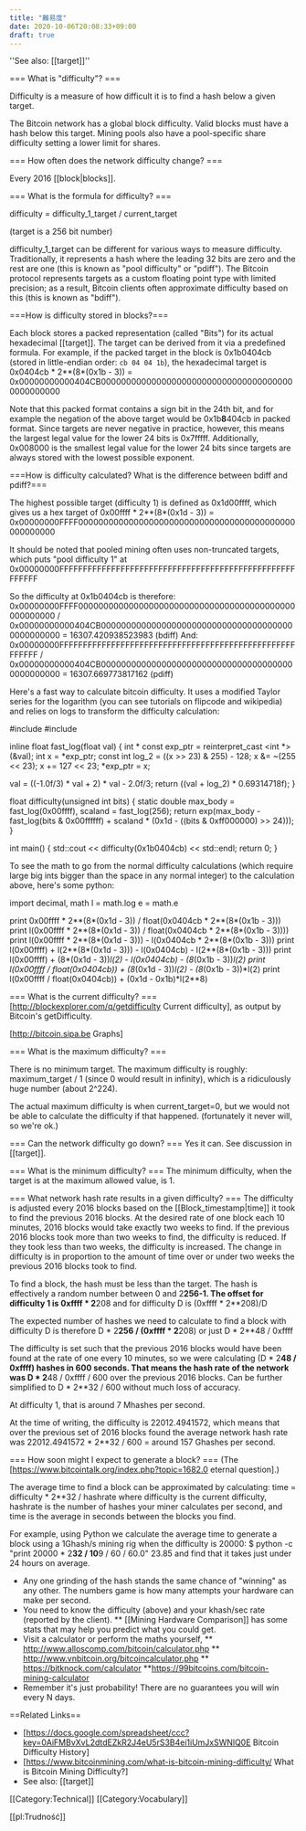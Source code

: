 ```yaml
---
title: "難易度"
date: 2020-10-06T20:08:33+09:00
draft: true
---
```


''See also: [[target]]''

=== What is "difficulty"? ===

Difficulty is a measure of how difficult it is to find a hash below a given target.

The Bitcoin network has a global block difficulty. Valid blocks must have a hash below this target.
Mining pools also have a pool-specific share difficulty setting a lower limit for shares.

=== How often does the network difficulty change? ===

Every 2016 [[block|blocks]].

=== What is the formula for difficulty? ===

difficulty = difficulty_1_target / current_target 

(target is a 256 bit number)

difficulty_1_target can be different for various ways to measure difficulty.
Traditionally, it represents a hash where the leading 32 bits are zero and the rest are one (this is known as "pool difficulty" or "pdiff").
The Bitcoin protocol represents targets as a custom floating point type with limited precision; as a result, Bitcoin clients often approximate difficulty based on this (this is known as "bdiff").

===How is difficulty stored in blocks?===

Each block stores a packed representation (called "Bits") for its actual hexadecimal [[target]]. The target can be derived from it via a predefined formula. For example, if the packed target in the block is 0x1b0404cb (stored in little-endian order: <code>cb 04 04 1b</code>), the hexadecimal target is
 0x0404cb * 2**(8*(0x1b - 3)) = 0x00000000000404CB000000000000000000000000000000000000000000000000

Note that this packed format contains a sign bit in the 24th bit, and for example the negation of the above target would be 0x1b<b>8</b>404cb in packed format. Since targets are never negative in practice, however, this means the largest legal value for the lower 24 bits is 0x7fffff. Additionally, 0x008000 is the smallest legal value for the lower 24 bits since targets are always stored with the lowest possible exponent.

===How is difficulty calculated? What is the difference between bdiff and pdiff?===

The highest possible target (difficulty 1) is defined as 0x1d00ffff, which gives us a hex target of
 0x00ffff * 2**(8*(0x1d - 3)) = 0x00000000FFFF0000000000000000000000000000000000000000000000000000

It should be noted that pooled mining often uses non-truncated targets, which puts "pool difficulty 1" at
 0x00000000FFFFFFFFFFFFFFFFFFFFFFFFFFFFFFFFFFFFFFFFFFFFFFFFFFFFFFFF

So the difficulty at 0x1b0404cb is therefore:
 0x00000000FFFF0000000000000000000000000000000000000000000000000000 /
 0x00000000000404CB000000000000000000000000000000000000000000000000 
 = 16307.420938523983 (bdiff)
And:
 0x00000000FFFFFFFFFFFFFFFFFFFFFFFFFFFFFFFFFFFFFFFFFFFFFFFFFFFFFFFF /
 0x00000000000404CB000000000000000000000000000000000000000000000000 
 = 16307.669773817162 (pdiff)

Here's a fast way to calculate bitcoin difficulty. It uses a modified Taylor series for the logarithm (you can see tutorials on flipcode and wikipedia) and relies on logs to transform the difficulty calculation:

<source lang="cpp">
#include <iostream>
#include <cmath>

inline float fast_log(float val)
{
   int * const exp_ptr = reinterpret_cast <int *>(&val);
   int x = *exp_ptr;
   const int log_2 = ((x >> 23) & 255) - 128;
   x &= ~(255 << 23);
   x += 127 << 23;
   *exp_ptr = x;

   val = ((-1.0f/3) * val + 2) * val - 2.0f/3;
   return ((val + log_2) * 0.69314718f);
} 

float difficulty(unsigned int bits)
{
    static double max_body = fast_log(0x00ffff), scaland = fast_log(256);
    return exp(max_body - fast_log(bits & 0x00ffffff) + scaland * (0x1d - ((bits & 0xff000000) >> 24)));
}

int main()
{
    std::cout << difficulty(0x1b0404cb) << std::endl;
    return 0;
}
</source>

To see the math to go from the normal difficulty calculations (which require large big ints bigger than the space in any normal integer) to the calculation above, here's some python:

<source lang="python">
import decimal, math
l = math.log
e = math.e

print 0x00ffff * 2**(8*(0x1d - 3)) / float(0x0404cb * 2**(8*(0x1b - 3)))
print l(0x00ffff * 2**(8*(0x1d - 3)) / float(0x0404cb * 2**(8*(0x1b - 3))))
print l(0x00ffff * 2**(8*(0x1d - 3))) - l(0x0404cb * 2**(8*(0x1b - 3)))
print l(0x00ffff) + l(2**(8*(0x1d - 3))) - l(0x0404cb) - l(2**(8*(0x1b - 3)))
print l(0x00ffff) + (8*(0x1d - 3))*l(2) - l(0x0404cb) - (8*(0x1b - 3))*l(2)
print l(0x00ffff / float(0x0404cb)) + (8*(0x1d - 3))*l(2) - (8*(0x1b - 3))*l(2)
print l(0x00ffff / float(0x0404cb)) + (0x1d - 0x1b)*l(2**8)
</source>

=== What is the current difficulty? ===
[http://blockexplorer.com/q/getdifficulty Current difficulty], as output by Bitcoin's getDifficulty.

[http://bitcoin.sipa.be Graphs]

=== What is the maximum difficulty? ===

There is no minimum target. The maximum difficulty is roughly: maximum_target / 1 (since 0 would result in infinity), which is a ridiculously huge number (about 2^224).

The actual maximum difficulty is when current_target=0, but we would not be able to calculate the difficulty if that happened. (fortunately it never will, so we're ok.)

=== Can the network difficulty go down? ===
Yes it can. See discussion in [[target]].

=== What is the minimum difficulty? ===
The minimum difficulty, when the target is at the maximum allowed value, is 1.

=== What network hash rate results in a given difficulty? ===
The difficulty is adjusted every 2016 blocks based on the [[Block_timestamp|time]] it took to find the previous 2016 blocks.  At the desired rate of one block each 10 minutes, 2016 blocks would take exactly two weeks to find.  If the previous 2016 blocks took more than two weeks to find, the difficulty is reduced.  If they took less than two weeks, the difficulty is increased.  The change in difficulty is in proportion to the amount of time over or under two weeks the previous 2016 blocks took to find.

To find a block, the hash must be less than the target.  The hash is effectively a random number between 0 and 2**256-1.  The offset for difficulty 1 is
 0xffff * 2**208
and for difficulty D is
 (0xffff * 2**208)/D

The expected number of hashes we need to calculate to find a block with difficulty D is therefore
 D * 2**256 / (0xffff * 2**208)
or just
 D * 2**48 / 0xffff

The difficulty is set such that the previous 2016 blocks would have been found at the rate of one every 10 minutes, so we were calculating (D * 2**48 / 0xffff) hashes in 600 seconds.  That means the hash rate of the network was
 D * 2**48 / 0xffff / 600
over the previous 2016 blocks.  Can be further simplified to
 D * 2**32 / 600
without much loss of accuracy.

At difficulty 1, that is around 7 Mhashes per second.

At the time of writing, the difficulty is 22012.4941572, which means that over the previous set of 2016 blocks found the average network hash rate was
 22012.4941572 * 2**32 / 600 = around 157 Ghashes per second.

=== How soon might I expect to generate a block? ===
(The [https://www.bitcointalk.org/index.php?topic=1682.0 eternal question].)

The average time to find a block can be approximated by calculating:
 time = difficulty * 2**32 / hashrate
where difficulty is the current difficulty, hashrate is the number of hashes your miner calculates per second, and time is the average in seconds between the blocks you find.

For example, using Python we calculate the average time to generate a block using a 1Ghash/s mining rig when the difficulty is 20000:
 $ python -c "print 20000 * 2**32 / 10**9 / 60 / 60.0"
 23.85
and find that it takes just under 24 hours on average.

* Any one grinding of the hash stands the same chance of "winning" as any other.  The numbers game is how many attempts your hardware can make per second.
* You need to know the difficulty (above) and your khash/sec rate (reported by the client).
** [[Mining Hardware Comparison]] has some stats that may help you predict what you could get.
* Visit a calculator or perform the maths yourself,
** http://www.alloscomp.com/bitcoin/calculator.php
** http://www.vnbitcoin.org/bitcoincalculator.php
** https://bitknock.com/calculator
**https://99bitcoins.com/bitcoin-mining-calculator
* Remember it's just probability!  There are no guarantees you will win every N days.

==Related Links==

* [https://docs.google.com/spreadsheet/ccc?key=0AiFMBvXvL2dtdEZkR2J4eU5rS3B4ei1iUmJxSWNlQ0E Bitcoin Difficulty History]
* [https://www.bitcoinmining.com/what-is-bitcoin-mining-difficulty/ What is Bitcoin Mining Difficulty?]
* See also: [[target]]

[[Category:Technical]]
[[Category:Vocabulary]]

[[pl:Trudność]]
